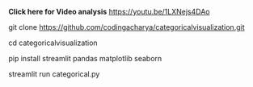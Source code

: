 **Click here for Video analysis** https://youtu.be/1LXNejs4DAo


git clone https://github.com/codingacharya/categoricalvisualization.git

cd categoricalvisualization

pip install streamlit pandas matplotlib seaborn

streamlit run categorical.py
